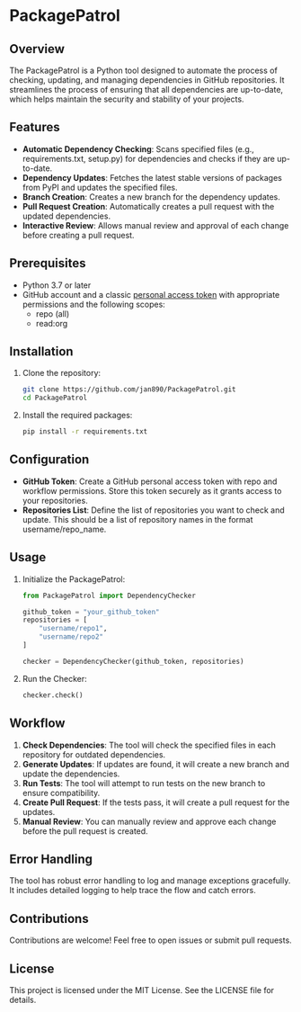 # PackagePatrol

## Overview

The PackagePatrol is a Python tool designed to automate the process of checking, updating, and managing dependencies in GitHub repositories. It streamlines the process of ensuring that all dependencies are up-to-date, which helps maintain the security and stability of your projects.

## Features

- **Automatic Dependency Checking**: Scans specified files (e.g., requirements.txt, setup.py) for dependencies and checks if they are up-to-date.
- **Dependency Updates**: Fetches the latest stable versions of packages from PyPI and updates the specified files.
- **Branch Creation**: Creates a new branch for the dependency updates.
- **Pull Request Creation**: Automatically creates a pull request with the updated dependencies.
- **Interactive Review**: Allows manual review and approval of each change before creating a pull request.

## Prerequisites

- Python 3.7 or later
- GitHub account and a classic [personal access token](https://github.com/settings/tokens/) with appropriate permissions and the following scopes:
  - repo (all)
  - read:org

## Installation

1. Clone the repository:

   ```sh
   git clone https://github.com/jan890/PackagePatrol.git
   cd PackagePatrol
   ```

2. Install the required packages:

   ```sh
   pip install -r requirements.txt
   ```

## Configuration

- **GitHub Token**: Create a GitHub personal access token with repo and workflow permissions. Store this token securely as it grants access to your repositories.
- **Repositories List**: Define the list of repositories you want to check and update. This should be a list of repository names in the format username/repo_name.

## Usage

1. Initialize the PackagePatrol:

   ```python
   from PackagePatrol import DependencyChecker

   github_token = "your_github_token"
   repositories = [
       "username/repo1",
       "username/repo2"
   ]

   checker = DependencyChecker(github_token, repositories)
   ```

2. Run the Checker:

   ```python
   checker.check()
   ```

## Workflow

1. **Check Dependencies**: The tool will check the specified files in each repository for outdated dependencies.
2. **Generate Updates**: If updates are found, it will create a new branch and update the dependencies.
3. **Run Tests**: The tool will attempt to run tests on the new branch to ensure compatibility.
4. **Create Pull Request**: If the tests pass, it will create a pull request for the updates.
5. **Manual Review**: You can manually review and approve each change before the pull request is created.

## Error Handling

The tool has robust error handling to log and manage exceptions gracefully.
It includes detailed logging to help trace the flow and catch errors.

## Contributions

Contributions are welcome! Feel free to open issues or submit pull requests.

## License

This project is licensed under the MIT License. See the LICENSE file for details.
